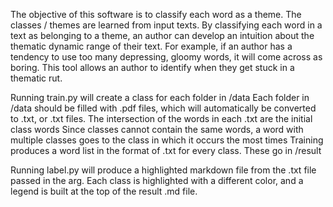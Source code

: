 The objective of this software is to classify each word as a theme. The classes / themes are learned from input texts.
By classifying each word in a text as belonging to a theme, an author can develop an intuition about the thematic dynamic range of their text. For example, if an author has a tendency to use too many depressing, gloomy words, it will come across as boring. This tool allows an author to identify when they get stuck in a thematic rut.

Running train.py will create a class for each folder in /data
Each folder in /data should be filled with .pdf files, which will automatically be converted to .txt, or .txt files. The intersection of the words in each .txt are the initial class words
Since classes cannot contain the same words, a word with multiple classes goes to the class in which it occurs the most times
Training produces a word list in the format of .txt for every class. These go in /result

Running label.py will produce a highlighted markdown file from the .txt file passed in the arg. Each class is highlighted with a different color, and a legend is built at the top of the result .md file.

